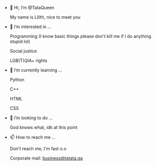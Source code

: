 - 👋 Hi, I’m @TataQueen
  
  My name is Lilith, nice to meet you
- 👀 I’m interested in ...
  
  Programming (I know basic things please don't kill me if I do anything stupid lol)
  
  Social justice
  
  LGB(T)QIA+ rights
  
- 🌱 I’m currently learning ...
  
  Python
  
  C++
  
  HTML
  
  CSS
  
- 💞️ I’m looking to do ...
  
    God knows what, idk at this point
    
- 📫 How to reach me ...
  
  Don't reach me, I'm fast o.o

  Corporate mail: business@tatata.ga
